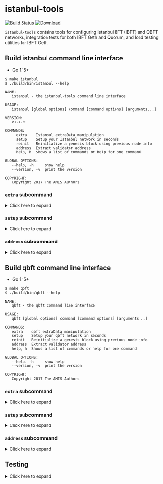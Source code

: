 # istanbul-tools

[![Build Status](https://travis-ci.com/jpmorganchase/istanbul-tools.svg?branch=master)](https://travis-ci.com/jpmorganchase/istanbul-tools) [![Download](https://api.bintray.com/packages/quorumengineering/istanbul-tools/istanbul/images/download.svg)](https://bintray.com/quorumengineering/istanbul-tools/istanbul/_latestVersion)

`istanbul-tools` contains tools for configuring Istanbul BFT (IBFT) and QBFT networks, integration tests for both IBFT Geth and Quorum, and load testing utilities for IBFT Geth.

## Build istanbul command line interface
* Go 1.15+
```
$ make istanbul
$ ./build/bin/istanbul --help

NAME:
   istanbul - the istanbul-tools command line interface

USAGE:
   istanbul [global options] command [command options] [arguments...]

VERSION:
   v1.1.0

COMMANDS:
     extra    Istanbul extraData manipulation
     setup    Setup your Istanbul network in seconds
     reinit   Reinitialize a genesis block using previous node info
     address  Extract validator address
     help, h  Shows a list of commands or help for one command

GLOBAL OPTIONS:
   --help, -h     show help
   --version, -v  print the version

COPYRIGHT:
   Copyright 2017 The AMIS Authors                        
```

### `extra` subcommand

<details>
<summary>Click here to expand</summary>

`extra` helps generate RLP-encoded extra data in `ExtraData` field of the genesis block. Extra data is composed of signer vanity and `IstanbulExtra`. `IstanbulExtra` is defined as follows:

```go
type IstanbulExtra struct {
    Validators    []common.Address  // Validator addresses
    Seal          []byte            // Proposer seal 65 bytes
    CommittedSeal [][]byte          // Committed seal, 65 * len(Validators) bytes
}
```

**Note**: `Seal` and `CommittedSeal` are not considered in genesis block.

```sh
$ ./build/bin/istanbul extra

NAME:
   istanbul extra - Istanbul extraData manipulation

USAGE:
   istanbul extra command [command options] [arguments...]

COMMANDS:
     decode  To decode an Istanbul extraData
     encode  To encode an Istanbul extraData

OPTIONS:
   --help, -h  show help

```

#### `extra` examples

##### `encode` subcommand

Encode the given file to extra data.

```
$ ./build/bin/istanbul extra encode --config ./cmd/istanbul/example/config.toml

OUTPUT:
Encoded Istanbul extra-data: 0x0000000000000000000000000000000000000000000000000000000000000000f89af85494475cc98b5521ab2a1335683e7567c8048bfe79ed9407d8299de61faed3686ba4c4e6c3b9083d7e2371944fe035ce99af680d89e2c4d73aca01dbfc1bd2fd94dc421209441a754f79c4a4ecd2b49c935aad0312b8410000000000000000000000000000000000000000000000000000000000000000000000000000000000000000000000000000000000000000000000000000000000c0
```

##### `decode` subcommand

Decode extra data from the given input.

```
$ ./build/bin/istanbul extra decode --extradata 0x0000000000000000000000000000000000000000000000000000000000000000f89af85494475cc98b5521ab2a1335683e7567c8048bfe79ed9407d8299de61faed3686ba4c4e6c3b9083d7e2371944fe035ce99af680d89e2c4d73aca01dbfc1bd2fd94dc421209441a754f79c4a4ecd2b49c935aad0312b8410000000000000000000000000000000000000000000000000000000000000000000000000000000000000000000000000000000000000000000000000000000000c0

OUTPUT:
vanity:  0x0000000000000000000000000000000000000000000000000000000000000000
validator:  0x475cc98b5521ab2a1335683e7567c8048bfe79ed
validator:  0x07d8299de61faed3686ba4c4e6c3b9083d7e2371
validator:  0x4fe035ce99af680d89e2c4d73aca01dbfc1bd2fd
validator:  0xdc421209441a754f79c4a4ecd2b49c935aad0312
seal: 0x0000000000000000000000000000000000000000000000000000000000000000000000000000000000000000000000000000000000000000000000000000000000
```

</details>

### `setup` subcommand

<details>
<summary>Click here to expand</summary>

When `--nodes --verbose` flags are given, a `static-nodes.json` template as well as the validators' node keys, public keys, and addresses are generated. When `--docker-compose` is given, a `docker-compose.yml` for the validators is generated. When `--save` flag is given, all generated configs will be saved. Use Quorum when `--quorum` flag is given.

**Note**: the generated `static-nodes.json` file has the IP and port values defined using the flags `--nodeIp`, `--nodePortBase`, and `--nodePortIncrement`.
 If these flags are not provided then the IP `0.0.0.0` and port `30303` will be used; in which case, the `static-nodes.json` will require manual changes to match your environment.

#### `setup` examples

```
$ ./build/bin/istanbul setup --num 4 --nodes --verbose --nodeIp 127.0.0.1 --nodePortBase 21000 --nodePortIncrement 1
validators
{
    "Address": "0x5e5d0e2b80005a7e1f93044ddd64b2df0f8e488d",
    "Nodekey": "e5f9b868651ea8f4883744f2753ead9dfcdf7b1d8a96de0e733f406938dca1eb",
    "NodeInfo": "enode://8759a8a6921be78ec4e66ec77ae26ba9b3b1a51d1f83b16683c6f25e5a1d95a4de2c5bf4c2c05e1b984fae440236d96063efe933425df72659ee9de824cda6e1@127.0.0.1:21000?discport=0"
}
{
    "Address": "0x1b706dd850229813ee7c4002cd2fedc91380bb5a",
    "Nodekey": "2c13ee666b2ce617bf1e0d7fe7c8f058be27ea3a1aaabbfc63570a65f0bdae38",
    "NodeInfo": "enode://40dd1e7ba45e5bcd242420986d9d03133ce49399c6197e43254d523e94f547532d4c47c8aaba4b000c5a718568a48013b035c86f3ed8b13248888a15a76761c1@127.0.0.1:21001?discport=0"
}
{
    "Address": "0xdfdf27987b042bb3706d3a7c4b60e80a645744de",
    "Nodekey": "8bbf54eace8738f9d3ee90d5b949951f43d89acdb4b883d9188a141bdcd0153e",
    "NodeInfo": "enode://d188378b3eef56584b8ebd3da3ad579d39d23511943573cdeae5b8a37b5df22c369bf8900c4f42a9d4d5e55bc3cd357f319de8f833db3232295be22c8accc006@127.0.0.1:21002?discport=0"
}
{
    "Address": "0x5950b8f849daf1a78e119648c79111721353df59",
    "Nodekey": "9179c038483a2547c39f77f121065231d84a9c8d9bd044e1ddc19f653a23c751",
    "NodeInfo": "enode://d855be48593e6f2dd6201334e9381a2f01dac4a847385a393b1f664503b7b7020326e9f3f84f2d5713bf360d16566ed2b84d7df0b8b8313a7a4c4cf087ccfe27@127.0.0.1:21003?discport=0"
}



static-nodes.json
[
    "enode://8759a8a6921be78ec4e66ec77ae26ba9b3b1a51d1f83b16683c6f25e5a1d95a4de2c5bf4c2c05e1b984fae440236d96063efe933425df72659ee9de824cda6e1@127.0.0.1:21000?discport=0",
    "enode://40dd1e7ba45e5bcd242420986d9d03133ce49399c6197e43254d523e94f547532d4c47c8aaba4b000c5a718568a48013b035c86f3ed8b13248888a15a76761c1@127.0.0.1:21001?discport=0",
    "enode://d188378b3eef56584b8ebd3da3ad579d39d23511943573cdeae5b8a37b5df22c369bf8900c4f42a9d4d5e55bc3cd357f319de8f833db3232295be22c8accc006@127.0.0.1:21002?discport=0",
    "enode://d855be48593e6f2dd6201334e9381a2f01dac4a847385a393b1f664503b7b7020326e9f3f84f2d5713bf360d16566ed2b84d7df0b8b8313a7a4c4cf087ccfe27@127.0.0.1:21003?discport=0"
]



genesis.json
{
    "config": {
        "chainId": 2017,
        "homesteadBlock": 0,
        "eip150Block": 0,
        "eip150Hash": "0x0000000000000000000000000000000000000000000000000000000000000000",
        "eip155Block": 0,
        "eip158Block": 0,
        "byzantiumBlock": 0,
        "constantinopleBlock": 0,
        "istanbul": {
            "epoch": 30000,
            "policy": 0
        },
        "isQuorum": true,
        "txnSizeLimit": 64
    },
    "nonce": "0x0",
    "timestamp": "0x5a093aac",
    "extraData": "0x0000000000000000000000000000000000000000000000000000000000000000f89af854945e5d0e2b80005a7e1f93044ddd64b2df0f8e488d941b706dd850229813ee7c4002cd2fedc91380bb5a94dfdf27987b042bb3706d3a7c4b60e80a645744de945950b8f849daf1a78e119648c79111721353df59b8410000000000000000000000000000000000000000000000000000000000000000000000000000000000000000000000000000000000000000000000000000000000c0",
    "gasLimit": "0x47b760",
    "difficulty": "0x1",
    "mixHash": "0x63746963616c2062797a616e74696e65206661756c7420746f6c6572616e6365",
    "coinbase": "0x0000000000000000000000000000000000000000",
    "alloc": {
        "1b706dd850229813ee7c4002cd2fedc91380bb5a": {
            "balance": "0x446c3b15f9926687d2c40534fdb564000000000000"
        },
        "5950b8f849daf1a78e119648c79111721353df59": {
            "balance": "0x446c3b15f9926687d2c40534fdb564000000000000"
        },
        "5e5d0e2b80005a7e1f93044ddd64b2df0f8e488d": {
            "balance": "0x446c3b15f9926687d2c40534fdb564000000000000"
        },
        "dfdf27987b042bb3706d3a7c4b60e80a645744de": {
            "balance": "0x446c3b15f9926687d2c40534fdb564000000000000"
        }
    },
    "number": "0x0",
    "gasUsed": "0x0",
    "parentHash": "0x0000000000000000000000000000000000000000000000000000000000000000"
}
```

```
$ ./build/bin/istanbul setup --help
NAME:
   istanbul setup - Setup your Istanbul network in seconds

USAGE:
   istanbul setup [command options] [arguments...]

DESCRIPTION:
   This tool helps generate:

    * Genesis block
    * Static nodes for all validators
    * Validator details

    for Istanbul consensus.


OPTIONS:
   --num value       Number of validators (default: 0)
   --nodes           Print static nodes template
   --verbose         Print validator details
   --quorum          Use quorum
   --docker-compose  Print docker compose file
   --save            Save to files
```

</details>

### `address` subcommand

<details>
<summary>Click here to expand</summary>

This command is to extract Validator Address (ID) from node key hex which is the node private key in hex

E.g.: 
```
$ ./build/bin/istanbul address --nodekeyhex 1be3b50b31734be48452c29d714941ba165ef0cbf3ccea8ca16c45e3d8d45fb0
0xd8dba507e85f116b1f7e231ca8525fc9008a6966
```
</details>

## Build qbft command line interface
* Go 1.15+
```
$ make qbft
$ ./build/bin/qbft --help

NAME:
   qbft - the qbft command line interface

USAGE:
   qbft [global options] command [command options] [arguments...]

COMMANDS:
   extra    qbft extraData manipulation
   setup    Setup your qbft network in seconds
   reinit   Reinitialize a genesis block using previous node info
   address  Extract validator address
   help, h  Shows a list of commands or help for one command

GLOBAL OPTIONS:
   --help, -h     show help
   --version, -v  print the version

COPYRIGHT:
   Copyright 2017 The AMIS Authors                      
```

### `extra` subcommand

<details>
<summary>Click here to expand</summary>

`extra` helps generate RLP-encoded extra data in `ExtraData` field of the genesis block. Extra data is composed of `QBFTExtra`. `QBFTExtra` is defined as follows:

```go
type QBFTExtra struct {
VanityData    []byte
Validators    []common.Address
Vote          *ValidatorVote
Round         uint32
CommittedSeal [][]byte
}
```

**Note**: `VanityData`, `Vote`, `Round` and `CommittedSeal` are not considered in genesis block.

```sh
$ ./build/bin/qbft extra

NAME:
   qbft extra - qbft extraData manipulation

USAGE:
   qbft extra command [command options] [arguments...]

COMMANDS:
   decode  To decode an qbft extraData
   encode  To encode an qbft extraData

OPTIONS:
   --help, -h  show help

```

#### `extra` examples

##### `encode` subcommand

Encode the given file to extra data.

```
$ ./build/bin/qbft extra encode --config ./cmd/istanbul/example/config.toml

OUTPUT:
Encoded qbft extra-data: 0xf87aa00000000000000000000000000000000000000000000000000000000000000000f85494475cc98b5521ab2a1335683e7567c8048bfe79ed9407d8299de61faed3686ba4c4e6c3b9083d7e2371944fe035ce99af680d89e2c4d73aca01dbfc1bd2fd94dc421209441a754f79c4a4ecd2b49c935aad0312c080c0
```

##### `decode` subcommand

Decode extra data from the given input.

```
$ ./build/bin/qbft extra decode --extradata 0xf87aa00000000000000000000000000000000000000000000000000000000000000000f85494475cc98b5521ab2a1335683e7567c8048bfe79ed9407d8299de61faed3686ba4c4e6c3b9083d7e2371944fe035ce99af680d89e2c4d73aca01dbfc1bd2fd94dc421209441a754f79c4a4ecd2b49c935aad0312c080c0

OUTPUT:
vanity:  0x0000000000000000000000000000000000000000000000000000000000000000
validator:  0x475cc98B5521AB2A1335683e7567c8048BfE79eD
validator:  0x07D8299de61FAeD3686BA4c4e6c3B9083d7e2371
validator:  0x4fe035CE99AF680d89e2c4D73aCA01DBFc1Bd2FD
validator:  0xdC421209441A754F79C4A4eCD2b49c935AAD0312
round:  0
```

</details>

### `setup` subcommand

<details>
<summary>Click here to expand</summary>

When `--nodes --verbose` flags are given, a `static-nodes.json` template as well as the validators' node keys, public keys, and addresses are generated. When `--save` flag is given, all generated configs will be saved. Use Quorum when `--quorum` flag is given.

**Note**: the generated `static-nodes.json` file has the IP and port values defined using the flags `--nodeIp`, `--nodePortBase`, and `--nodePortIncrement`.
If these flags are not provided then the IP `0.0.0.0` and port `30303` will be used; in which case, the `static-nodes.json` will require manual changes to match your environment.

#### `setup` examples

```
$ ./build/bin/qbft setup --num 4 --nodes --verbose --nodeIp 127.0.0.1 --nodePortBase 21000 --nodePortIncrement 1
validators
{
	"Address": "0x82f114cde4898983626a27af4eb928ff804e60ee",
	"Nodekey": "34a43df6fc32c3c8561024fd0fbd744eebad5cebb74bc1c3ffa4a8bb2136489b",
	"NodeInfo": "enode://b4a8371baf676ec384ec6e97c33e30e33e7d68460dc9014a8262258f933eb6476e433017e9f1f56e7fc5b2eef9a5655a6426cb491133f64ce1c7f9d08e0c6fa4@127.0.0.1:21000?discport=0"
}
{
	"Address": "0x21de2bf49c07595cf8c7c64ac5b173a112171cfe",
	"Nodekey": "8a3f9c2ff1b17374d521da6be6a33a77722d84d223ccf41ee9c8e7e9107e1944",
	"NodeInfo": "enode://be355d2f3e884be7f5a1698e105de2408ebb921632dfe608a95e5eddfe4352c70d8f21f8f2ecf59658749b97bf1bdfb939c3d58532f1e511f22f827732ef6043@127.0.0.1:21001?discport=0"
}
{
	"Address": "0x3f3e6c684f16f7fac8aa6ae20bb04a3910367994",
	"Nodekey": "ffe595c61270e51a9f51e6a5288bb9f19e930a264d11243e865508104ae6498c",
	"NodeInfo": "enode://6f6c58bb00418b6892a59936717f597eb8a2e5113a5e68188bb958275f1c5f767fae2db4e9f675970c8b20d9f4da2a8e0066292725756446348eb6ea10ac6215@127.0.0.1:21002?discport=0"
}
{
	"Address": "0xe63a320b26610685d3d5124c7c65b360735ab8f2",
	"Nodekey": "321339fbbc84f71c7b0c8aebe2bf53a64951a3bfee75960edaa4313b614f4a3c",
	"NodeInfo": "enode://70465abd32f3bd107eb6cce1b99c57db154b98039efecfcb757b1b8244cbb26846025fe8a1eadfeaff9a7f49d624d86f82ade87b737233588f36fce78f3fa7b9@127.0.0.1:21003?discport=0"
}



static-nodes.json
[
	"enode://b4a8371baf676ec384ec6e97c33e30e33e7d68460dc9014a8262258f933eb6476e433017e9f1f56e7fc5b2eef9a5655a6426cb491133f64ce1c7f9d08e0c6fa4@127.0.0.1:21000?discport=0",
	"enode://be355d2f3e884be7f5a1698e105de2408ebb921632dfe608a95e5eddfe4352c70d8f21f8f2ecf59658749b97bf1bdfb939c3d58532f1e511f22f827732ef6043@127.0.0.1:21001?discport=0",
	"enode://6f6c58bb00418b6892a59936717f597eb8a2e5113a5e68188bb958275f1c5f767fae2db4e9f675970c8b20d9f4da2a8e0066292725756446348eb6ea10ac6215@127.0.0.1:21002?discport=0",
	"enode://70465abd32f3bd107eb6cce1b99c57db154b98039efecfcb757b1b8244cbb26846025fe8a1eadfeaff9a7f49d624d86f82ade87b737233588f36fce78f3fa7b9@127.0.0.1:21003?discport=0"
]



genesis.json
{
    "config": {
        "chainId": 10,
        "homesteadBlock": 0,
        "eip150Block": 0,
        "eip150Hash": "0x0000000000000000000000000000000000000000000000000000000000000000",
        "eip155Block": 0,
        "eip158Block": 0,
        "byzantiumBlock": 0,
        "constantinopleBlock": 0,
        "petersburgBlock": 0,
        "istanbulBlock": 0,
        "istanbul": {
            "epoch": 30000,
            "policy": 0,
            "ceil2Nby3Block": 0,
            "testQBFTBlock": 0
        },
        "isQuorum": true,
        "txnSizeLimit": 64,
        "maxCodeSize": 0,
        "qip714Block": 0,
        "isMPS": false
    },
    "nonce": "0x0",
    "timestamp": "0x61251fb1",
    "extraData": "0xf87aa00000000000000000000000000000000000000000000000000000000000000000f8549482f114cde4898983626a27af4eb928ff804e60ee9421de2bf49c07595cf8c7c64ac5b173a112171cfe943f3e6c684f16f7fac8aa6ae20bb04a391036799494e63a320b26610685d3d5124c7c65b360735ab8f2c080c0",
    "gasLimit": "0xe0000000",
    "difficulty": "0x1",
    "mixHash": "0x63746963616c2062797a616e74696e65206661756c7420746f6c6572616e6365",
    "coinbase": "0x0000000000000000000000000000000000000000",
    "alloc": {
        "21de2bf49c07595cf8c7c64ac5b173a112171cfe": {
            "balance": "0x446c3b15f9926687d2c40534fdb564000000000000"
        },
        "3f3e6c684f16f7fac8aa6ae20bb04a3910367994": {
            "balance": "0x446c3b15f9926687d2c40534fdb564000000000000"
        },
        "82f114cde4898983626a27af4eb928ff804e60ee": {
            "balance": "0x446c3b15f9926687d2c40534fdb564000000000000"
        },
        "e63a320b26610685d3d5124c7c65b360735ab8f2": {
            "balance": "0x446c3b15f9926687d2c40534fdb564000000000000"
        }
    },
    "number": "0x0",
    "gasUsed": "0x0",
    "parentHash": "0x0000000000000000000000000000000000000000000000000000000000000000"
}
```

```
$ ./build/bin/qbft setup --help
NAME:
   qbft setup - Setup your qbft network in seconds

USAGE:
   qbft setup [command options] [arguments...]

DESCRIPTION:
   This tool helps generate:

    * Genesis block
    * Static nodes for all validators
    * Validator details

      for qbft consensus.


OPTIONS:
   --num value                Number of validators (default: 0)
   --nodes                    Print static nodes template
   --verbose                  Print validator details
   --quorum                   Use Quorum
   --save                     Save to files
   --nodeIp value             IP address of node (default: "0.0.0.0")
   --nodePortBase value       Base port number to use on node (default: 30303)
   --nodePortIncrement value  Value to increment port number by, for each node (default: 0)
```

</details>

### `address` subcommand

<details>
<summary>Click here to expand</summary>

This command is to extract Validator Address (ID) from node key hex which is the node private key in hex

E.g.:
```
$ ./build/bin/qbft address --nodekeyhex 1be3b50b31734be48452c29d714941ba165ef0cbf3ccea8ca16c45e3d8d45fb0
0xd8dba507e85f116b1f7e231ca8525fc9008a6966
```
</details>


## Testing

<details>
<summary>Click here to expand</summary>

### Integration tests

#### Istanbul BFT Geth Integration tests

* [Test specification](https://github.com/getamis/istanbul-tools/wiki/Istanbul-BFT-Test-Specification)
* [Source code](https://github.com/getamis/istanbul-tools/tree/develop/tests/functional)

#### Istanbul BFT Quorum Integration tests

* [Test specification](https://github.com/getamis/istanbul-tools/wiki/Istanbul-BFT-on-Quorum-Test-Specification)
* [Source code](https://github.com/getamis/istanbul-tools/tree/develop/tests/quorum/functional)

### Load tests

[Istanbul-BFT-Benchmarking](https://github.com/getamis/istanbul-tools/wiki/Istanbul-BFT-Benchmarking)

</details>
